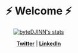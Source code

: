 
<h1 align="center">⚡ Welcome ⚡</h1>
<p align="center">
  <a href="https://github.com/byteDJINN"><img src="https://streak-stats.demolab.com/?user=byteDJINN&theme=dark" alt="byteDJINN's stats"></a>
</p>
<p align="center">
  <strong><a href="https://twitter.com/byteDJINN">Twitter</a></strong> |
  <strong><a href="https://www.linkedin.com/in/djayasundera">LinkedIn</a></strong> 
</p>
